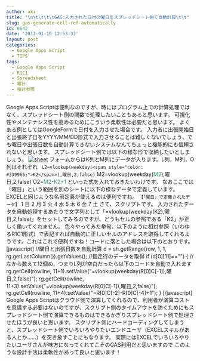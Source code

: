 ```yaml
---
author: aki
title: "\n\t\t\t\tGAS:入力された日付の曜日をスプレッドシート側で自動計算\t\t"
slug: gas-generate-cell-ref-automatically
id: 6642
date: '2013-01-19 12:53:33'
layout: post
categories:
  - Google Apps Script
  - TIPS
tags:
  - Google Apps Script
  - R1C1
  - Spreadsheet
  - 曜日
  - 相対参照
---
```


Google Apps Scriptは便利なのですが、時にはプログラム上での計算処理ではなく、スプレッドシート側の関数で処理したいこともあると思います。 可視化性やメンテナンス性を高めるためにこういう柔軟性は必要だと思います。 よくある例としてはGoogleFormで日付を入力させた場合です。 入力者に出張開始日と出張終了日をYYYY/MM/DD形式で入力させることは難しくないでしょう、でも曜日や出張日数を自動計算できないシステムなんてちょっと機能的にも信頼されないと思います。 スプレッドシート側では以下の様な形で収納したいとしましょう。 [![sheet](https://aki.shirai.as/wp-content/uploads/2013/01/sheet.png)](http://aki.shirai.as/2013/01/gas-generate-cell-ref-automatically/sheet/) フォームからはK列とM列にデータが入ります。L列，M列，O列はそれぞれ ` L2=vlookup(weekday(<span style="color: #339966;">K2</span>),曜日,2,false)` M2=vlookup(weekday(<span style="color: #339966;">M2</span>),曜日,2,false) O2=<span style="color: #339966;">M2</span>-<span style="color: #339966;">K2+1</span> といった式を入れておきたいわけです。 なおここでは「曜日」という範囲を別のシートに以下の様なデータで定義しています。EXCELと同じような名前定義が使えるのは便利ですね。 `【「曜日」で定義されたデータ】` 1 日 2 月 3 火 4 水 5 木 6 金 7 土 さて、スクリプトです。 入力されたデータを自動処理するあたりで文字列として「=vlookup(weekday(K2),曜日,2,false)」をセットしてみるのですが、どうもセルの参照である「K2」が正しく働いてくれません。 色々やってみた挙句、以下のように相対参照（いわゆるR1C1形式）で表記すれば自動的に正しいセルのアドレスを取得してくれるようです。これはこれで便利ですね！コードに落とした場合は以下のとおりです。 [javascript] //曜日と出張日数を自動計算 d&nbsp;= sh.getRange(row, 1, 1, rg.getLastColumn()).getValues(); //指定行のデータを取得 if (d[0][11]=="") { //左から数えて12個め，つまりL列が空白だったら以下のコードを自動で入れます rg.getCell(rowline, 11+1).setValue("=vlookup(weekday(R[0]C[-1]),曜日,2,false)"); rg.getCell(rowline, 11+3).setValue("=vlookup(weekday(R[0]C[-1]),曜日,2,false)"); rg.getCell(rowline, 11+4).setValue("=R[0]C[-2]-R[0]C[-4]+1"); } [/javascript] Google Apps Scriptはクラウド側で演算してくれるので、利用者が演算コストを意識する必要はないのですが、スクリプト側のタイムアウトを防ぐためにもスプレッドシート側で演算できるものはできるかぎりスプレッドシート側で処理させたほうが良いと思います。 スクリプト側にハードコーディングしてしまうと、スプレッドシート側でいろいろやりたいエンドユーザ（EXCELスキルがある人とか……）を突き放すことにもなります。 実際にはEXCELでいろいろやりたいユーザさんが味方になってくれてこそのGAS利用だと思いますので このような設計手法は柔軟性があって良いと思います！